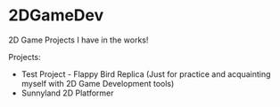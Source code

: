 # 2DGameDev
2D Game Projects I have in the works!

Projects:
- Test Project - Flappy Bird Replica (Just for practice and acquainting myself with 2D Game Development tools)
- Sunnyland 2D Platformer
